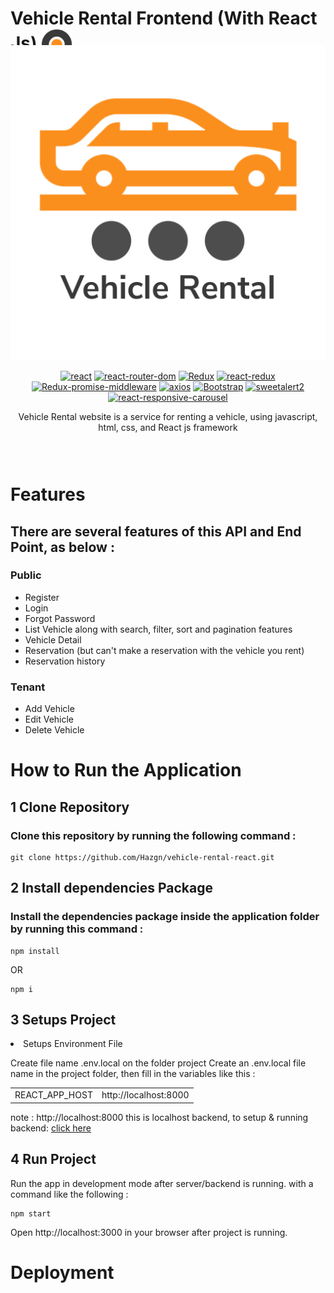 # Vehicle Rental Frontend (With React Js) <img src='./src/assets/img/vehicleRentalIcon.png' height='50' align='center' />

<div style="text-align:center;position:relative; bottom:43px" align="center">
<img src='./src/assets/gif/vehicleRentalLoading.gif' width='auto' />

[![react](https://img.shields.io/npm/v/react?label=react)](https://reactjs.org)
[![react-router-dom](https://img.shields.io/badge/react--router--dom-6.2.1-blue)](https://www.npmjs.com/package/react-router-dom)
[![Redux](https://img.shields.io/npm/v/redux?label=redux)](https://www.npmjs.com/package/redux)
[![react-redux](https://img.shields.io/badge/react--redux-7.2.6-blue)](https://www.npmjs.com/package/react-redux)
[![Redux-promise-middleware](https://img.shields.io/npm/v/redux-promise-middleware?label=redux-promise-middleware)](https://www.npmjs.com/package/redux-promise-middleware)
[![axios](https://img.shields.io/badge/axios-0.24.0-blue)](https://www.npmjs.com/package/axios)
[![Bootstrap](https://img.shields.io/npm/v/bootstrap?label=bootstrap)](https://www.npmjs.com/package/bootstrap)
[![sweetalert2](https://img.shields.io/npm/v/sweetalert2?label=sweetalert2)](https://www.npmjs.com/package/sweetalert2)
[![react-responsive-carousel](https://img.shields.io/npm/v/react-responsive-carousel?label=react-responsive-carousel)](https://www.npmjs.com/package/react-responsive-carousel)

Vehicle Rental website is a service for renting a vehicle, using javascript, html, css, and
React js framework

</div>

# Features

## There are several features of this API and End Point, as below :

### Public

<ul>
<li>Register</li>
<li>Login</li>
<li>Forgot Password</li>
<li>List Vehicle along with search, filter, sort and pagination features</li>
<li>Vehicle Detail</li>
<li>Reservation (but can't make a reservation with the vehicle you rent)</li>
<li>Reservation history</li>
</ul>

### Tenant

<ul>
<li>Add Vehicle</li>
<li>Edit Vehicle</li>
<li>Delete Vehicle</li>
</ul>

# How to Run the Application

## 1 Clone Repository

### Clone this repository by running the following command :

```
git clone https://github.com/Hazgn/vehicle-rental-react.git
```

## 2 Install dependencies Package

### Install the dependencies package inside the application folder by running this command :

```
npm install
```

OR

```
npm i
```

## 3 Setups Project

<li>Setups Environment File</li>
<p>
Create file name .env.local on the folder project
Create an .env.local file name in the project folder, then fill in the variables like this :
</p>

<table>
<tr>
<td>REACT_APP_HOST</td>
<td>http://localhost:8000</td>
</tr>
</table>

note : http://localhost:8000 this is localhost backend, to setup & running backend: <a href='https://github.com/Hazgn/vehicle-rental-express'>click here</a>

## 4 Run Project

Run the app in development mode after server/backend is running. with a command like the following :

```
npm start
```

Open http://localhost:3000 in your browser after project is running.

# Deployment

<!-- ### `example of this project` <https://vehicle-rental-react.vercel.app>

# Related Projects

### `Vehicle Rental - Backend` <https://github.com/Hazgn/vehicle-rental-express>

### `Vehicle Rental - Mobile` <https://github.com/Hazgn/vehicle-rental-react-native> -->
